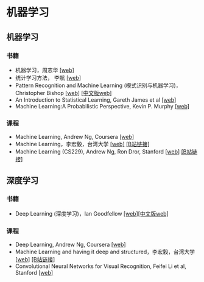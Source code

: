 # 机器学习

## 机器学习
### 书籍
- 机器学习，周志华 [[web]](https://pan.baidu.com/s/12IDA0VWWOm1tMbftnfTHwA)
- 统计学习方法， 李航 [[web]](https://pan.baidu.com/s/1FzYzC7JRopc6nGZcwbM45A)
- Pattern Recognition and Machine Learning (模式识别与机器学习)，Christopher Bishop [[web]](http://users.isr.ist.utl.pt/~wurmd/Livros/school/Bishop%20-%20Pattern%20Recognition%20And%20Machine%20Learning%20-%20Springer%20%202006.pdf) [[中文版web]](https://pan.baidu.com/s/140fuaib_R2XzfhRuvs-jjA)
- An Introduction to Statistical Learning, Gareth James et al [[web]](https://www-bcf.usc.edu/~gareth/ISL/ISLR%20First%20Printing.pdf) 
- Machine Learning:A Probabilistic Perspective, Kevin P. Murphy [[web]](https://doc.lagout.org/science/Artificial%20Intelligence/Machine%20learning/Machine%20Learning_%20A%20Probabilistic%20Perspective%20%5BMurphy%202012-08-24%5D.pdf)

### 课程
- Machine Learning, Andrew Ng, Coursera [[web]](https://github.com/exacity/deeplearningbook-chinese)
- Machine Learning，李宏毅，台湾大学 [[web]](http://speech.ee.ntu.edu.tw/~tlkagk/courses.html) [[B站链接]](https://www.bilibili.com/video/av10590361)
- Machine Learning (CS229), Andrew Ng, Ron Dror, Stanford [[web]](http://cs229.stanford.edu/) [[B站链接]](https://www.bilibili.com/video/av14806439?from=search&seid=4469568852306251207)

## 深度学习
### 书籍
- Deep Learning (深度学习)，Ian Goodfellow [[web]](https://www.deeplearningbook.org/)[[中文版web]](https://github.com/exacity/deeplearningbook-chinese)

### 课程
- Deep Learning, Andrew Ng, Coursera [[web]](https://www.coursera.org/specializations/deep-learning)
- Machine Learning and having it deep and structured，李宏毅，台湾大学 [[web]](http://speech.ee.ntu.edu.tw/~tlkagk/courses.html) [[B站链接]](https://www.bilibili.com/video/av35757082)
- Convolutional Neural Networks for Visual Recognition, Feifei Li et al, Stanford [[web]](http://vision.stanford.edu/teaching/cs231n/index.html)
